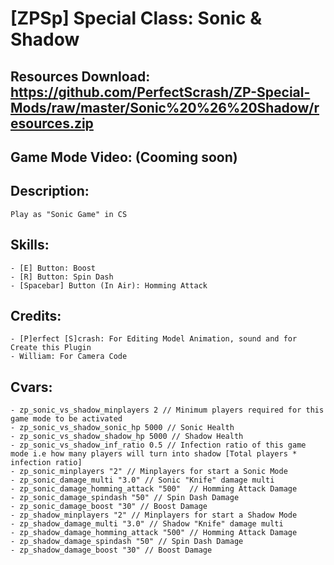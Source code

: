 # [ZPSp] Special Class: Sonic & Shadow

## Resources Download: https://github.com/PerfectScrash/ZP-Special-Mods/raw/master/Sonic%20%26%20Shadow/resources.zip

## Game Mode Video: (Cooming soon)
	
## Description:
	Play as "Sonic Game" in CS

## Skills:
	- [E] Button: Boost
	- [R] Button: Spin Dash
	- [Spacebar] Button (In Air): Homming Attack
  
## Credits:
	- [P]erfect [S]crash: For Editing Model Animation, sound and for Create this Plugin
	- William: For Camera Code

## Cvars:
	- zp_sonic_vs_shadow_minplayers 2 // Minimum players required for this game mode to be activated
	- zp_sonic_vs_shadow_sonic_hp 5000 // Sonic Health
	- zp_sonic_vs_shadow_shadow_hp 5000 // Shadow Health
	- zp_sonic_vs_shadow_inf_ratio 0.5 // Infection ratio of this game mode i.e how many players will turn into shadow [Total players * infection ratio]
	- zp_sonic_minplayers "2" // Minplayers for start a Sonic Mode
	- zp_sonic_damage_multi "3.0" // Sonic "Knife" damage multi
	- zp_sonic_damage_homming_attack "500"	// Homming Attack Damage
	- zp_sonic_damage_spindash "50"	// Spin Dash Damage
	- zp_sonic_damage_boost "30" // Boost Damage
	- zp_shadow_minplayers "2" // Minplayers for start a Shadow Mode
	- zp_shadow_damage_multi "3.0" // Shadow "Knife" damage multi
	- zp_shadow_damage_homming_attack "500"	// Homming Attack Damage
	- zp_shadow_damage_spindash "50" // Spin Dash Damage
	- zp_shadow_damage_boost "30" // Boost Damage
